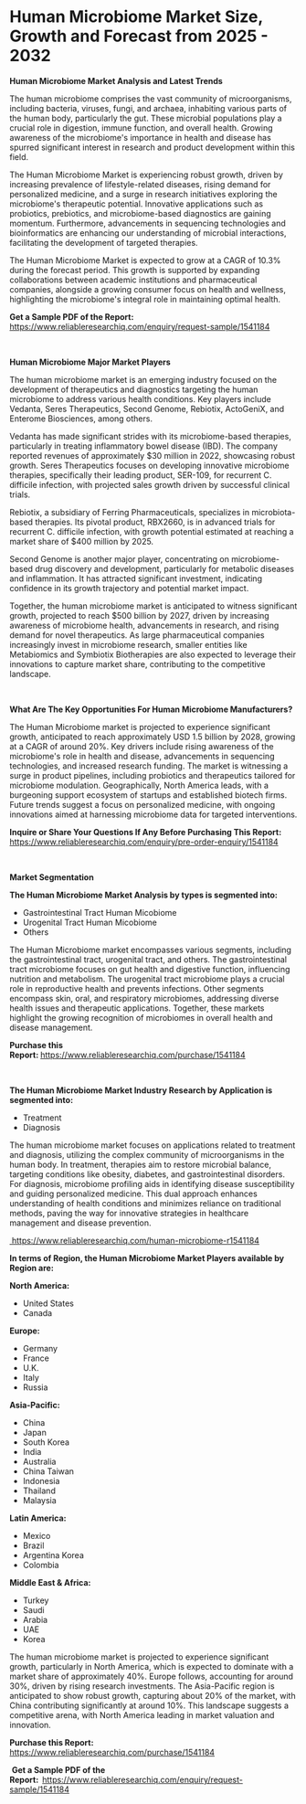 <p><h1>Human Microbiome Market Size, Growth and Forecast from 2025 - 2032</h1></p><p><strong>Human Microbiome Market Analysis and Latest Trends</strong></p>
<p><p>The human microbiome comprises the vast community of microorganisms, including bacteria, viruses, fungi, and archaea, inhabiting various parts of the human body, particularly the gut. These microbial populations play a crucial role in digestion, immune function, and overall health. Growing awareness of the microbiome's importance in health and disease has spurred significant interest in research and product development within this field.</p><p>The Human Microbiome Market is experiencing robust growth, driven by increasing prevalence of lifestyle-related diseases, rising demand for personalized medicine, and a surge in research initiatives exploring the microbiome's therapeutic potential. Innovative applications such as probiotics, prebiotics, and microbiome-based diagnostics are gaining momentum. Furthermore, advancements in sequencing technologies and bioinformatics are enhancing our understanding of microbial interactions, facilitating the development of targeted therapies.</p><p>The Human Microbiome Market is expected to grow at a CAGR of 10.3% during the forecast period. This growth is supported by expanding collaborations between academic institutions and pharmaceutical companies, alongside a growing consumer focus on health and wellness, highlighting the microbiome's integral role in maintaining optimal health.</p></p>
<p><strong>Get a Sample PDF of the Report:&nbsp;</strong> <a href="https://www.reliableresearchiq.com/enquiry/request-sample/1541184?utm_campaign=3129&utm_medium=2&utm_source=Github&utm_content=ia&utm_term=13042025&utm_id=human-microbiome">https://www.reliableresearchiq.com/enquiry/request-sample/1541184</a></p>
<p>&nbsp;</p>
<p><strong>Human Microbiome Major Market Players</strong></p>
<p><p>The human microbiome market is an emerging industry focused on the development of therapeutics and diagnostics targeting the human microbiome to address various health conditions. Key players include Vedanta, Seres Therapeutics, Second Genome, Rebiotix, ActoGeniX, and Enterome Biosciences, among others. </p><p>Vedanta has made significant strides with its microbiome-based therapies, particularly in treating inflammatory bowel disease (IBD). The company reported revenues of approximately $30 million in 2022, showcasing robust growth. Seres Therapeutics focuses on developing innovative microbiome therapies, specifically their leading product, SER-109, for recurrent C. difficile infection, with projected sales growth driven by successful clinical trials. </p><p>Rebiotix, a subsidiary of Ferring Pharmaceuticals, specializes in microbiota-based therapies. Its pivotal product, RBX2660, is in advanced trials for recurrent C. difficile infection, with growth potential estimated at reaching a market share of $400 million by 2025. </p><p>Second Genome is another major player, concentrating on microbiome-based drug discovery and development, particularly for metabolic diseases and inflammation. It has attracted significant investment, indicating confidence in its growth trajectory and potential market impact. </p><p>Together, the human microbiome market is anticipated to witness significant growth, projected to reach $500 billion by 2027, driven by increasing awareness of microbiome health, advancements in research, and rising demand for novel therapeutics. As large pharmaceutical companies increasingly invest in microbiome research, smaller entities like Metabiomics and Symbiotix Biotherapies are also expected to leverage their innovations to capture market share, contributing to the competitive landscape.</p></p>
<p>&nbsp;</p>
<p><strong>What Are The Key Opportunities For Human Microbiome Manufacturers?</strong></p>
<p><p>The Human Microbiome market is projected to experience significant growth, anticipated to reach approximately USD 1.5 billion by 2028, growing at a CAGR of around 20%. Key drivers include rising awareness of the microbiome's role in health and disease, advancements in sequencing technologies, and increased research funding. The market is witnessing a surge in product pipelines, including probiotics and therapeutics tailored for microbiome modulation. Geographically, North America leads, with a burgeoning support ecosystem of startups and established biotech firms. Future trends suggest a focus on personalized medicine, with ongoing innovations aimed at harnessing microbiome data for targeted interventions.</p></p>
<p><strong>Inquire or Share Your Questions If Any Before Purchasing This Report:</strong> <a href="https://www.reliableresearchiq.com/enquiry/pre-order-enquiry/1541184?utm_campaign=3129&utm_medium=2&utm_source=Github&utm_content=ia&utm_term=13042025&utm_id=human-microbiome">https://www.reliableresearchiq.com/enquiry/pre-order-enquiry/1541184</a></p>
<p>&nbsp;</p>
<p><strong>Market Segmentation</strong></p>
<p><strong>The Human Microbiome Market Analysis by types is segmented into:</strong></p>
<p><ul><li>Gastrointestinal Tract Human Micobiome</li><li>Urogenital Tract Human Micobiome</li><li>Others</li></ul></p>
<p><p>The Human Microbiome market encompasses various segments, including the gastrointestinal tract, urogenital tract, and others. The gastrointestinal tract microbiome focuses on gut health and digestive function, influencing nutrition and metabolism. The urogenital tract microbiome plays a crucial role in reproductive health and prevents infections. Other segments encompass skin, oral, and respiratory microbiomes, addressing diverse health issues and therapeutic applications. Together, these markets highlight the growing recognition of microbiomes in overall health and disease management.</p></p>
<p><strong>Purchase this Report:&nbsp;</strong><a href="https://www.reliableresearchiq.com/purchase/1541184?utm_campaign=3129&utm_medium=2&utm_source=Github&utm_content=ia&utm_term=13042025&utm_id=human-microbiome">https://www.reliableresearchiq.com/purchase/1541184</a></p>
<p>&nbsp;</p>
<p><strong>The Human Microbiome Market Industry Research by Application is segmented into:</strong></p>
<p><ul><li>Treatment</li><li>Diagnosis</li></ul></p>
<p><p>The human microbiome market focuses on applications related to treatment and diagnosis, utilizing the complex community of microorganisms in the human body. In treatment, therapies aim to restore microbial balance, targeting conditions like obesity, diabetes, and gastrointestinal disorders. For diagnosis, microbiome profiling aids in identifying disease susceptibility and guiding personalized medicine. This dual approach enhances understanding of health conditions and minimizes reliance on traditional methods, paving the way for innovative strategies in healthcare management and disease prevention.</p></p>
<p><a href="https://www.reliableresearchiq.com/human-microbiome-r1541184?utm_campaign=3129&utm_medium=2&utm_source=Github&utm_content=ia&utm_term=13042025&utm_id=human-microbiome">&nbsp;https://www.reliableresearchiq.com/human-microbiome-r1541184</a></p>
<p><strong>In terms of Region, the Human Microbiome Market Players available by Region are:</strong></p>
<p>
    <p> <strong> North America: </strong>
        <ul>
            <li>United States</li>
            <li>Canada</li>
        </ul>
        </p> 
    <p> <strong> Europe: </strong>
        <ul>
            <li>Germany</li>
            <li>France</li>
            <li>U.K.</li>
            <li>Italy</li>
            <li>Russia</li>
        </ul>
        </p> 
    <p> <strong> Asia-Pacific: </strong>
        <ul>
            <li>China</li>
            <li>Japan</li>
            <li>South Korea</li>
            <li>India</li>
            <li>Australia</li>
            <li>China Taiwan</li>
            <li>Indonesia</li>
            <li>Thailand</li>
            <li>Malaysia</li>
        </ul>
        </p> 
    <p> <strong> Latin America: </strong>
        <ul>
            <li>Mexico</li>
            <li>Brazil</li>
            <li>Argentina Korea</li>
            <li>Colombia</li>
        </ul>
        </p> 
    <p> <strong> Middle East & Africa: </strong>
        <ul>
            <li>Turkey</li>
            <li>Saudi</li>
            <li>Arabia</li>
            <li>UAE</li>
            <li>Korea</li>
        </ul>
    </p>
    </p>
<p><p>The human microbiome market is projected to experience significant growth, particularly in North America, which is expected to dominate with a market share of approximately 40%. Europe follows, accounting for around 30%, driven by rising research investments. The Asia-Pacific region is anticipated to show robust growth, capturing about 20% of the market, with China contributing significantly at around 10%. This landscape suggests a competitive arena, with North America leading in market valuation and innovation.</p></p>
<p><strong>Purchase this Report: </strong><a href="https://www.reliableresearchiq.com/purchase/1541184?utm_campaign=3129&utm_medium=2&utm_source=Github&utm_content=ia&utm_term=13042025&utm_id=human-microbiome">https://www.reliableresearchiq.com/purchase/1541184</a></p>
<p>&nbsp;<strong>Get a Sample PDF of the Report:&nbsp;&nbsp;</strong><a href="https://www.reliableresearchiq.com/enquiry/request-sample/1541184?utm_campaign=3129&utm_medium=2&utm_source=Github&utm_content=ia&utm_term=13042025&utm_id=human-microbiome">https://www.reliableresearchiq.com/enquiry/request-sample/1541184</a></p>
<p><strong></strong></p>
<p><p></p><p></p><p></p></p>